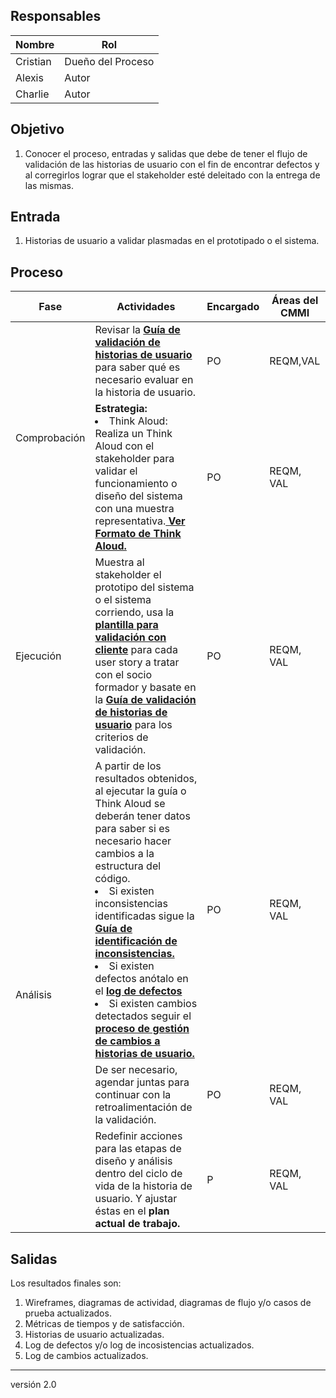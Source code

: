 ## Responsables
| Nombre    | Rol               |
| --------- | ----------------- |
| Cristian     | Dueño del Proceso |
| Alexis    | Autor      |
| Charlie    | Autor      |


## Objetivo
1. Conocer el proceso, entradas y salidas que debe de tener el flujo de validación de las historias de usuario con el fin de encontrar defectos y al corregirlos lograr que el stakeholder esté deleitado con la entrega de las mismas.

## Entrada 
1. Historias de usuario a validar plasmadas en el prototipado o el sistema.

## Proceso

<table>
  <thead>
    <tr>
      <th>Fase</th>
      <th>Actividades</th>
      <th>Encargado</th>
      <th>Áreas del CMMI</th>
    </tr>
  </thead>
  <tbody>
    <tr>
      <td rowspan="2">Comprobación</td>
      <td>Revisar la <strong><a href="https://github.com/novaDepto/Nova/wiki/Guía-de-validación-de-historias-de-usuario">Guía de validación de historias de usuario</a></strong> para saber qué es necesario evaluar en la historia de usuario.</td>
      <td>PO</td>
      <td>REQM,VAL</td>
    </tr>
    <tr>
    <td><b>Estrategia:</b><li>Think Aloud: Realiza un Think Aloud con el stakeholder para validar el funcionamiento o diseño del sistema con una muestra representativa.<strong><a href="https://drive.google.com/file/d/1AiwO6-m2auzmky6S-LVg5ssMjTsxumKl/view?usp=sharing"> Ver Formato de Think Aloud. </td>
      <td>PO</td>
      <td>REQM, VAL</td>
    </tr>
    <tr>
     <td>Ejecución</td>
     <td>Muestra al stakeholder el prototipo del sistema o el sistema corriendo, usa la <strong><a href="https://docs.google.com/spreadsheets/d/17N34zCkKkA4rHp_mF5eHi9PtrRDht8qFl5xqETTHyZk/edit#gid=0">plantilla para validación con cliente</a></strong> para cada user story a tratar con el socio formador y basate en la <b><a href="https://github.com/novaDepto/Nova/wiki/Guía-de-validación-de-historias-de-usuario">Guía de validación de historias de usuario</a></b> para los criterios de validación. <br></a>
</td>
<td>PO</td>
<td>REQM, VAL</td>
    </tr>
    <tr>
      <td rowspan="3">Análisis</td>
      <td>A partir de los resultados obtenidos, al ejecutar la guía o Think Aloud se deberán tener datos para saber si es necesario hacer cambios a la estructura del código. <li> Si existen inconsistencias identificadas sigue la <strong> <a href="https://github.com/novaDepto/Nova/wiki/Gu%C3%ADa-de-identificaci%C3%B3n-de-inconsistencias"> Guía de identificación de inconsistencias.</a> </strong> </li><li>Si existen defectos anótalo en el <b><a href="https://docs.google.com/spreadsheets/d/1RpU0kmGCRSH35LN6ZTPPkAXsNAeiS_OLvBdqoJsp060/edit#gid=868244246">log de defectos</a></b></li><li>Si existen cambios detectados seguir el <a href="https://github.com/novaDepto/Nova/wiki/Proceso-de-gesti%C3%B3n-de-cambios-a-historias-de-usuario"> <b>proceso de gestión de cambios a historias de usuario.</b></a></li></td>
      <td>PO</td>
      <td>REQM, VAL</td>
    </tr>
    <tr>
        <td>De ser necesario, agendar juntas para continuar con la retroalimentación de la validación.</td>
        <td>PO</td>
        <td>REQM, VAL</td>
    </tr>
    <tr>
    <td>Redefinir acciones para las etapas de diseño y análisis dentro del ciclo de vida de la historia de usuario. Y ajustar éstas en el <b>plan actual de trabajo.</b></td>
        <td>P</td>
        <td>REQM, VAL</td>
    </tr>
  </tbody>
</table>

## Salidas
Los resultados finales son:
1. Wireframes, diagramas de actividad, diagramas de flujo y/o casos de prueba actualizados.
2. Métricas de tiempos y de satisfacción.
3. Historias de usuario actualizadas.
4. Log de defectos y/o log de incosistencias actualizados.
5. Log de cambios actualizados.

***
versión 2.0


